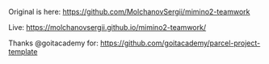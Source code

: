 Original is here: https://github.com/MolchanovSergii/mimino2-teamwork


Live: https://molchanovsergii.github.io/mimino2-teamwork/


Thanks @goitacademy for: https://github.com/goitacademy/parcel-project-template
